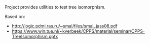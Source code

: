 Project provides utilities to test tree isomorphism.

Based on:
- http://logic.pdmi.ras.ru/~smal/files/smal_jass08.pdf
- https://www.win.tue.nl/~kverbeek/CPPS/material/seminar/CPPS-TreeIsomorphism.pptx
